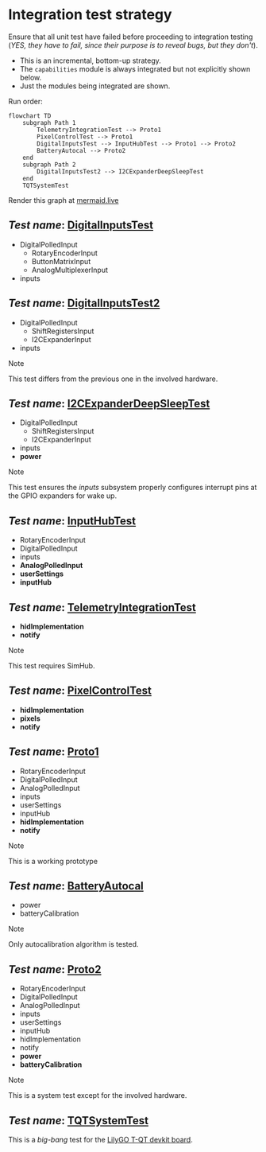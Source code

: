 # Integration test strategy

Ensure that all unit test have failed before proceeding to integration testing (*YES, they have to fail, since their purpose is to reveal bugs, but they don't*).

- This is an incremental, bottom-up strategy.
- The `capabilities` module is always integrated but not explicitly shown below.
- Just the modules being integrated are shown.

Run order:

```mermaid
flowchart TD
    subgraph Path 1
        TelemetryIntegrationTest --> Proto1
        PixelControlTest --> Proto1
        DigitalInputsTest --> InputHubTest --> Proto1 --> Proto2
        BatteryAutocal --> Proto2
    end
    subgraph Path 2
        DigitalInputsTest2 --> I2CExpanderDeepSleepTest
    end
    TQTSystemTest
```

Render this graph at [mermaid.live](https://mermaid.live/view#pako:eNp9kE1rwzAMhv-K8bk9LMccBltTWG8pyWnkosZKYrCt4MisofS_T1m3des-dDB6pUfitU66JYM6152jl3aAyKoumqAkpnToI4yDKoEHdXcpLlGjQ48c511gFIQthRonVuv1vSojMX2BS3tEt6HAkdyfUGF7y-B2YUw8fVJv8ikdbsauaXbd8AjMGOeHxNSC-4FgML99KvvHQnbxkG22xxGCwVggjpWTZ-nerK33dTVPjH7p6ZX2GD1YI3c9LUCjeZCTNTqX1GAHyXGjm3AWFMRyNYdW5xwTrnQaDTAWFsSn_17cGssUP2qRUj_ovAM3iRKPz0T-XZ9fAeP1maE)

## *Test name*: [DigitalInputsTest](./DigitalInputsTest/README.md)

- DigitalPolledInput
  - RotaryEncoderInput
  - ButtonMatrixInput
  - AnalogMultiplexerInput
- inputs

## *Test name*: [DigitalInputsTest2](./DigitalInputsTest2/README.md)

- DigitalPolledInput
  - ShiftRegistersInput
  - I2CExpanderInput
- inputs

> [!NOTE]
> This test differs from the previous one in the involved hardware.

## *Test name*: [I2CExpanderDeepSleepTest](./I2CExpanderDeepSleepTest/README.md)

- DigitalPolledInput
  - ShiftRegistersInput
  - I2CExpanderInput
- inputs
- **power**

> [!NOTE]
> This test ensures the *inputs* subsystem properly configures interrupt pins at the GPIO expanders for wake up.

## *Test name*: [InputHubTest](./InputHubTest/README.md)

- RotaryEncoderInput
- DigitalPolledInput
- inputs
- **AnalogPolledInput**
- **userSettings**
- **inputHub**

## *Test name*: [TelemetryIntegrationTest](./TelemetryIntegrationTest/README.md)

- **hidImplementation**
- **notify**

> [!NOTE]
> This test requires SimHub.

## *Test name*: [PixelControlTest](./PixelControlTest/PixelControlTest.ino)

- **hidImplementation**
- **pixels**
- **notify**

## *Test name*: [Proto1](./Proto1/README.md)

- RotaryEncoderInput
- DigitalPolledInput
- AnalogPolledInput
- inputs
- userSettings
- inputHub
- **hidImplementation**
- **notify**

> [!NOTE]
> This is a working prototype

## *Test name*: [BatteryAutocal](./BatteryAutocal/README.md)

- power
- batteryCalibration

> [!NOTE]
> Only autocalibration algorithm is tested.

## *Test name*: [Proto2](./Proto2/README.md)

- RotaryEncoderInput
- DigitalPolledInput
- AnalogPolledInput
- inputs
- userSettings
- inputHub
- hidImplementation
- notify
- **power**
- **batteryCalibration**

> [!NOTE]
> This is a system test except for the involved hardware.

## *Test name*: [TQTSystemTest](./TQTSystemTest/README.md)

This is a *big-bang* test for the [LilyGO T-QT devkit board](https://github.com/Xinyuan-LilyGO/T-QT).
